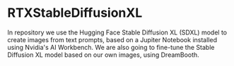 # RTXStableDiffusionXL
In repository we use the Hugging Face Stable Diffusion XL (SDXL) model to create images from text prompts, based on a Jupiter Notebook installed using Nvidia's AI Workbench. We are also going to fine-tune the Stable Diffusion XL model based on our own images, using DreamBooth.
